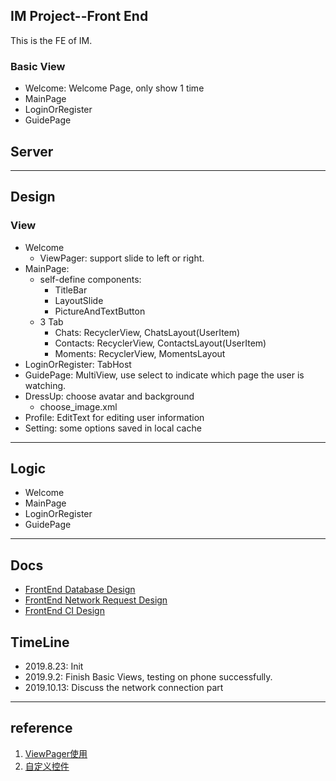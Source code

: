 ## IM Project--Front End

This is the FE of IM.

### Basic View

+ Welcome: Welcome Page, only show 1 time
+ MainPage
+ LoginOrRegister
+ GuidePage

## Server



---

## Design

### View

- Welcome
  - ViewPager: support slide to left or right.
- MainPage:
  -  self-define components: 
     -  TitleBar
     -  LayoutSlide
     -  PictureAndTextButton
  -  3 Tab
     -  Chats: RecyclerView, ChatsLayout(UserItem)
     -  Contacts: RecyclerView, ContactsLayout(UserItem)
     -  Moments: RecyclerView, MomentsLayout
- LoginOrRegister: TabHost
- GuidePage: MultiView, use select to indicate which page the user is watching.
- DressUp: choose avatar and background
  - choose_image.xml
- Profile: EditText for editing user information
- Setting: some options saved in local cache

---

## Logic

- Welcome
- MainPage
- LoginOrRegister
- GuidePage

---
## Docs
 + [FrontEnd Database Design](https://github.com/leungyukshing/IM-FrontEnd/blob/master/IM%20Front%20End%20Database%20Design.md)
 + [FrontEnd Network Request Design](https://github.com/leungyukshing/IM-FrontEnd/blob/master/IM%20Front%20End%20Network%20Request%20Design.md)
 + [FrontEnd CI Design](https://github.com/leungyukshing/IM-FrontEnd/blob/master/IM%20Front%20End%20CI%20Design.md)


## TimeLine

+ 2019.8.23: Init
+ 2019.9.2: Finish Basic Views, testing on phone successfully.
+ 2019.10.13: Discuss the network connection part

---

## reference

1. [ViewPager使用](<https://www.jianshu.com/p/9faa1fc3f527>)
2. [自定义控件](https://blog.csdn.net/guolin_blog/article/details/17357967)
